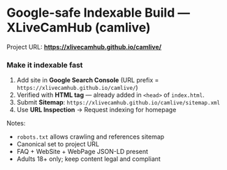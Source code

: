 # Google-safe Indexable Build — XLiveCamHub (camlive)

Project URL: **https://xlivecamhub.github.io/camlive/**

### Make it indexable fast
1) Add site in **Google Search Console** (URL prefix = `https://xlivecamhub.github.io/camlive/`)
2) Verified with **HTML tag** — already added in `<head>` of `index.html`.
3) Submit **Sitemap**: `https://xlivecamhub.github.io/camlive/sitemap.xml`
4) Use **URL Inspection** → Request indexing for homepage

Notes:
- `robots.txt` allows crawling and references sitemap
- Canonical set to project URL
- FAQ + WebSite + WebPage JSON-LD present
- Adults 18+ only; keep content legal and compliant
